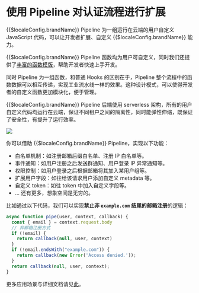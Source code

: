 # 使用 Pipeline 对认证流程进行扩展

<LastUpdated/>

{{$localeConfig.brandName}} Pipeline 为一组运行在云端的用户自定义 JavaScript 代码，可以让开发者扩展、自定义  {{$localeConfig.brandName}} 能力。

{{$localeConfig.brandName}} Pipeline 函数均为用户可自定义，同时我们还提供了[丰富的函数模版](https://github.com/authing/pipeline)，帮助开发者快速上手开发。

同时 Pipeline 为一组函数，和普通 Hooks 的区别在于，Pipeline 整个流程中的函数数据可以相互传递，实现工业流水线一样的效果。这种设计模式，可以使得开发者的自定义函数更加模块化，便于管理。

{{$localeConfig.brandName}} Pipeline 后端使用  serverless 架构，所有的用户自定义代码均运行在云端，保证不同租户之间的隔离性，同时能弹性伸缩，既保证了安全性，有提升了运行效率。

![](https://cdn.authing.cn/blog/authing-pipeline.png)


你可以借助 {{$localeConfig.brandName}} Pipeline，实现以下功能：

* 白名单机制：如注册邮箱后缀白名单、注册 IP 白名单等。
* 事件通知：如用户注册之后发送群通知、用户登录 IP 异常通知等。
* 权限控制：如用户登录之后根据邮箱将其加入某用户组等。
* 扩展用户字段：如往给该请求用户添加自定义 metadata 等。
* 自定义  token：如往 token 中加入自定义字段等。
* ... 还有更多，想象空间是无穷的。

比如通过以下代码，我们可以实现**禁止非 `example.com` 结尾的邮箱注册**的逻辑：

```javascript
async function pipe(user, context, callback) {
  const { email } = context.request.body
  // 非邮箱注册方式
  if (!email) {
    return callback(null, user, context)
  }
  if (!email.endsWith("example.com")) {
    return callback(new Error('Access denied.'));
  }
  return callback(null, user, context);
}
```

更多应用场景与详细文档请见[此](/guides/pipeline/)。
